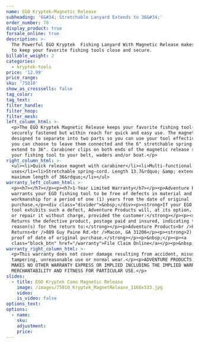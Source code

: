 ```yaml
---
name: EGO Kryptek—Magnetic Release
subheading: '6&#34; Stretchable Lanyard Extends to 36&#34;'
order_number: 70
display_product: true
forsale_online: true
description: >-
  The Powerful EGO Kryptek  Fishing Lanyard With Magnetic Release makes it easy
  to keep your favorite fishing tools close and secure.
billable_weight: 2
categories:
  - kryptek-tools
price: '12.99'
price_range:
sku: '75010'
show_as_crosssells: false
tag_color:
tag_text:
filter_handle:
filter_hoop:
filter_mesh:
left_column_html: >-
  <p>The EGO Kryptek Magnetic Release keeps your favorite fishing tool(s)
  securely fastened but within reach for quick and easy use. The magnet is
  designed to separate into two parts so you can use your tool effectively or
  you can choose to leave them connected and the 6" stretchable spring-cord will
  extend to 36". Carabiner clips on both ends of the magnetic release secure
  your fishing tool to your belt, waders and/or boat.</p>
right_column_html: >-
  <ul><li>Quick release magnet with carabiner</li><li>Multi-functional
  uses</li><li>Stretchable spring-cord. Length 13.7&rdquo; &amp; extends to a
  maximum length of 36&rdquo;</li></ul>
warranty_left_column_html: >-
  <p><h7></h7></p><p><h7>1-Year Limited Warranty</h7></p><p>Adventure Products
  warrants your EGO fishing tool to be free of defects in material and
  workmanship for a period of one (1) years from the date of original
  purchase.</p><div class="divider">&nbsp;</div><p><strong>If your EGO fishing
  tool exhibits such a defect, Adventure Products will, at its option, replace
  or repair it without charge, provided the customer:</strong></p><p><strong>1)
  Returns the defective product, postage paid and insured, indicating the
  reason(s) for the return to:</strong></p><p>Adventure Products<br />Product
  Returns<br />889 Guy Paine Rd.<br />Macon, GA 31206</p><p><strong>2) Submits
  proof of date of original purchase.</strong></p><p>&nbsp;</p><p><a
  class="block_btn" href="/warranty">File Claim Online</a></p><p>&nbsp;</p>
warranty_right_column_html: >-
  <p>This warranty does not cover damage resulting from accident, misuse, abuse,
  tampering, unreasonable use or normal wear.</p><p>ADVENTURE PRODUCTS, INC.
  MAKES NO OTHER WARRANTY EXPRESS OR IMPLIED INCLUDING THE IMPLIED WARRANTIES OF
  MERCHANTABILITY AND FITNESS FOR PARTICULAR USE.</p>
slides:
  - title: EGO Kryptek Camo Magnetic Release
    image: /images/75010_Kryptek_MagnetRelease_1160x533.jpg
    video:
    is_video: false
options_text:
options:
  - name:
    sku:
    adjustment:
    price:
---
```

